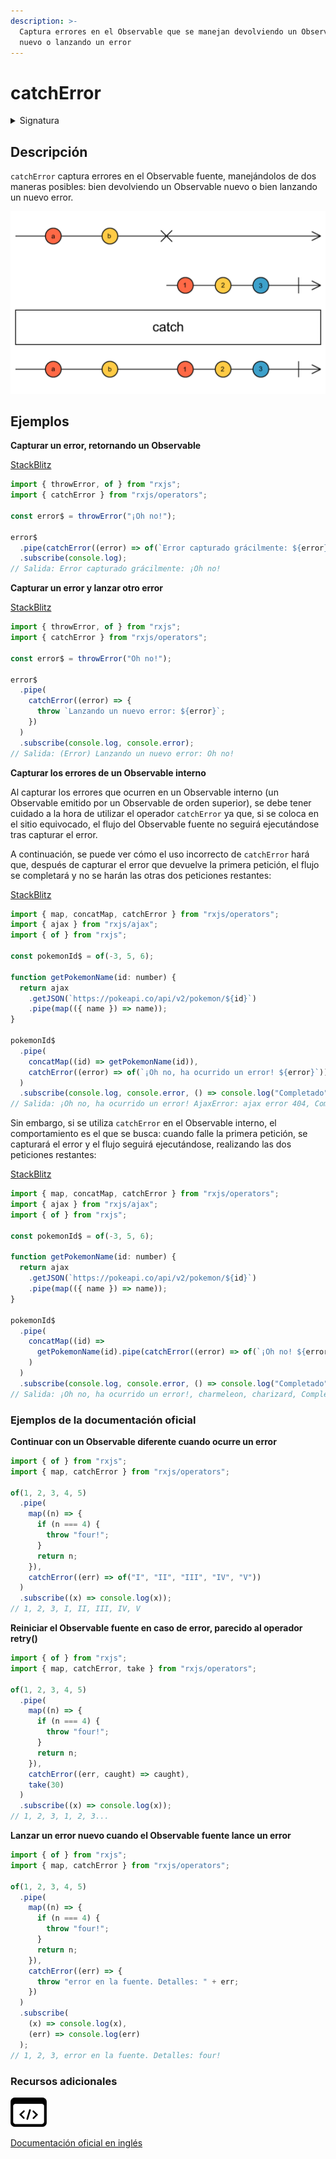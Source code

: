 ```yaml
---
description: >-
  Captura errores en el Observable que se manejan devolviendo un Observable
  nuevo o lanzando un error
---
```


# catchError

<details>

<summary>Signatura</summary>

#### Firma

`catchError<T, O extends ObservableInput<any>>(selector: (err: any, caught: Observable<T>) => O): OperatorFunction<T, T | ObservedValueOf<O>>`

#### Parámetros

#### Retorna

`OperatorFunction<T, T | ObservedValueOf<O>>`: Un Observable que se puede originar en el Observable fuente o en el Observable retornado por la función `selector`.

</details>

## Descripción

`catchError` captura errores en el Observable fuente, manejándolos de dos maneras posibles: bien devolviendo un Observable nuevo o bien lanzando un nuevo error.

![Diagrama de canicas del operador catchError](assets/images/marble-diagrams/error-handling/catchError.png)

## Ejemplos

**Capturar un error, retornando un Observable**

[StackBlitz](https://stackblitz.com/edit/docu-rxjs-catcherror?file=index.ts)

```javascript
import { throwError, of } from "rxjs";
import { catchError } from "rxjs/operators";

const error$ = throwError("¡Oh no!");

error$
  .pipe(catchError((error) => of(`Error capturado grácilmente: ${error}`)))
  .subscribe(console.log);
// Salida: Error capturado grácilmente: ¡Oh no!
```

**Capturar un error y lanzar otro error**

[StackBlitz](https://stackblitz.com/edit/docu-rxjs-catcherror-2?file=index.ts)

```javascript
import { throwError, of } from "rxjs";
import { catchError } from "rxjs/operators";

const error$ = throwError("Oh no!");

error$
  .pipe(
    catchError((error) => {
      throw `Lanzando un nuevo error: ${error}`;
    })
  )
  .subscribe(console.log, console.error);
// Salida: (Error) Lanzando un nuevo error: Oh no!
```

**Capturar los errores de un Observable interno**

Al capturar los errores que ocurren en un Observable interno (un Observable emitido por un Observable de orden superior), se debe tener cuidado a la hora de utilizar el operador `catchError` ya que, si se coloca en el sitio equivocado, el flujo del Observable fuente no seguirá ejecutándose tras capturar el error.

A continuación, se puede ver cómo el uso incorrecto de `catchError` hará que, después de capturar el error que devuelve la primera petición, el flujo se completará y no se harán las otras dos peticiones restantes:

[StackBlitz](https://stackblitz.com/edit/docu-rxjs-catcherror-inner?file=index.ts)

```javascript
import { map, concatMap, catchError } from "rxjs/operators";
import { ajax } from "rxjs/ajax";
import { of } from "rxjs";

const pokemonId$ = of(-3, 5, 6);

function getPokemonName(id: number) {
  return ajax
    .getJSON(`https://pokeapi.co/api/v2/pokemon/${id}`)
    .pipe(map(({ name }) => name));
}

pokemonId$
  .pipe(
    concatMap((id) => getPokemonName(id)),
    catchError((error) => of(`¡Oh no, ha ocurrido un error! ${error}`))
  )
  .subscribe(console.log, console.error, () => console.log("Completado"));
// Salida: ¡Oh no, ha ocurrido un error! AjaxError: ajax error 404, Completado
```

Sin embargo, si se utiliza `catchError` en el Observable interno, el comportamiento es el que se busca: cuando falle la primera petición, se capturará el error y el flujo seguirá ejecutándose, realizando las dos peticiones restantes:

[StackBlitz](https://stackblitz.com/edit/docu-rxjs-catcherror-inner-2?file=index.ts)

```javascript
import { map, concatMap, catchError } from "rxjs/operators";
import { ajax } from "rxjs/ajax";
import { of } from "rxjs";

const pokemonId$ = of(-3, 5, 6);

function getPokemonName(id: number) {
  return ajax
    .getJSON(`https://pokeapi.co/api/v2/pokemon/${id}`)
    .pipe(map(({ name }) => name));
}

pokemonId$
  .pipe(
    concatMap((id) =>
      getPokemonName(id).pipe(catchError((error) => of(`¡Oh no! ${error}`)))
    )
  )
  .subscribe(console.log, console.error, () => console.log("Completado"));
// Salida: ¡Oh no, ha ocurrido un error!, charmeleon, charizard, Completado
```

### Ejemplos de la documentación oficial

**Continuar con un Observable diferente cuando ocurre un error**

```javascript
import { of } from "rxjs";
import { map, catchError } from "rxjs/operators";

of(1, 2, 3, 4, 5)
  .pipe(
    map((n) => {
      if (n === 4) {
        throw "four!";
      }
      return n;
    }),
    catchError((err) => of("I", "II", "III", "IV", "V"))
  )
  .subscribe((x) => console.log(x));
// 1, 2, 3, I, II, III, IV, V
```

**Reiniciar el Observable fuente en caso de error, parecido al operador retry()**

```javascript
import { of } from "rxjs";
import { map, catchError, take } from "rxjs/operators";

of(1, 2, 3, 4, 5)
  .pipe(
    map((n) => {
      if (n === 4) {
        throw "four!";
      }
      return n;
    }),
    catchError((err, caught) => caught),
    take(30)
  )
  .subscribe((x) => console.log(x));
// 1, 2, 3, 1, 2, 3...
```

**Lanzar un error nuevo cuando el Observable fuente lance un error**

```javascript
import { of } from "rxjs";
import { map, catchError } from "rxjs/operators";

of(1, 2, 3, 4, 5)
  .pipe(
    map((n) => {
      if (n === 4) {
        throw "four!";
      }
      return n;
    }),
    catchError((err) => {
      throw "error en la fuente. Detalles: " + err;
    })
  )
  .subscribe(
    (x) => console.log(x),
    (err) => console.log(err)
  );
// 1, 2, 3, error en la fuente. Detalles: four!
```

### Recursos adicionales

[![Source code](assets/icons/source-code.png)](https://github.com/ReactiveX/rxjs/blob/master/src/internal/operators/catchError.ts)

[Documentación oficial en inglés](https://rxjs.dev/api/operators/catchError)

